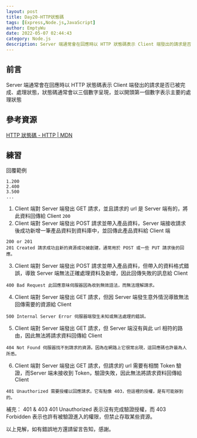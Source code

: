 ```yaml
---
layout: post
title: Day20-HTTP狀態碼
tags: [Express,Node.js,JavaScript]
author: EmptyWu
date: 2022-05-07 02:44:43
category: Node.js
description: Server 端通常會在回應時以 HTTP 狀態碼表示 Client 端發出的請求是否已被完成、處理狀態，狀態碼通常會以三個數字呈現，並以開頭第一個數字表示主要的處理狀態
---
```


## 前言

Server 端通常會在回應時以 HTTP 狀態碼表示 Client 端發出的請求是否已被完成、處理狀態，狀態碼通常會以三個數字呈現，並以開頭第一個數字表示主要的處理狀態

<!--more-->
## 參考資源

[HTTP 狀態碼 - HTTP | MDN](https://developer.mozilla.org/zh-TW/docs/Web/HTTP/Status)

## 練習
回覆範例
```
1.200
2.400
3.500
...
```

1. Client 端對 Server 端發出 GET 請求，並且請求的 url 是 Server 端有的，將此資料回傳給 Client
```200```
2. Client 端對 Server 端發出 POST 請求並帶入產品資料，Server 端接收請求後成功新增一筆產品資料到資料庫中，並回傳此產品資料給 Client 端
```
200 or 201
201 Created 請求成功且新的資源成功被創建，通常用於 POST 或一些 PUT 請求後的回應。
```
3. Client 端對 Server 端發出 POST 請求並帶入產品資料，但帶入的資料格式錯誤，導致 Server 端無法正確處理資料及新增，因此回傳失敗的訊息給 Client
```
400 Bad Request 此回應意味伺服器因為收到無效語法，而無法理解請求。
```
4. Client 端對 Server 端發出 GET 請求，但因 Server 端發生意外情況導致無法回傳需要的資源給 Client
```
500 Internal Server Error 伺服器端發生未知或無法處理的錯誤。
```
5. Client 端對 Server 端發出 GET 請求，但 Server 端沒有與此 url 相符的路由，因此無法將請求資料回傳給 Client
```
404 Not Found 伺服器找不到請求的資源。因為在網路上它很常出現，這回應碼也許最為人所悉。
```
6. Client 端對 Server 端發出 GET 請求，但請求的 url 需要有相關 Token 驗證，而Server 端未接收到 Token，驗證失敗，因此無法將請求資料回傳給 Client
```
401 Unauthorized 需要授權以回應請求。它有點像 403，但這裡的授權，是有可能辦到的。
```

補充：
401 & 403
401 Unauthorized 表示沒有完成驗證授權，而 403 Forbidden 表示也許有被驗證進入的權限，但禁止存取某些資源。

以上見解，如有錯誤地方還請留言告知，感謝。